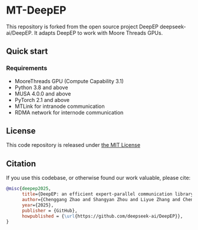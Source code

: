 # MT-DeepEP
This repository is forked from the open source project DeepEP deepseek-ai/DeepEP. It adapts DeepEP to work with Moore Threads GPUs.


## Quick start

### Requirements

- MooreThreads GPU (Compute Capability 3.1)
- Python 3.8 and above
- MUSA 4.0.0 and above
- PyTorch 2.1 and above
- MTLink for intranode communication
- RDMA network for internode communication

## License

This code repository is released under [the MIT License](LICENSE) 

## Citation

If you use this codebase, or otherwise found our work valuable, please cite:

```bibtex
@misc{deepep2025,
      title={DeepEP: an efficient expert-parallel communication library},
      author={Chenggang Zhao and Shangyan Zhou and Liyue Zhang and Chengqi Deng and Zhean Xu and Yuxuan Liu and Kuai Yu and Jiashi Li and Liang Zhao},
      year={2025},
      publisher = {GitHub},
      howpublished = {\url{https://github.com/deepseek-ai/DeepEP}},
}
```
